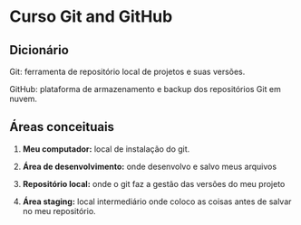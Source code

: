 # Curso Git and GitHub

## Dicionário

Git: ferramenta de repositório local de projetos e suas versões.

GitHub: plataforma de armazenamento e backup dos repositórios Git em nuvem.



## Áreas conceituais

1. **Meu computador:** local de instalação do git.

2. **Área de desenvolvimento:** onde desenvolvo e salvo meus arquivos 

3. **Repositório local:** onde o git faz a gestão das versões do meu projeto

4. **Área staging:** local intermediário onde coloco as coisas antes de salvar no meu repositório. 




